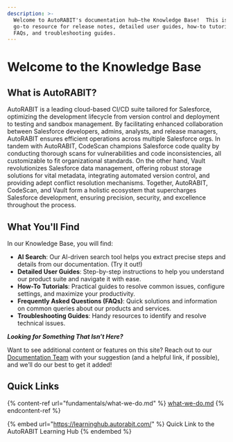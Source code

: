```yaml
---
description: >-
  Welcome to AutoRABIT's documentation hub—the Knowledge Base!  This is your
  go-to resource for release notes, detailed user guides, how-to tutorials,
  FAQs, and troubleshooting guides.
---
```


# Welcome to the Knowledge Base

## What is AutoRABIT?  <a href="#what-is-autorabit" id="what-is-autorabit"></a>

AutoRABIT is a leading cloud-based CI/CD suite tailored for Salesforce, optimizing the development lifecycle from version control and deployment to testing and sandbox management. By facilitating enhanced collaboration between Salesforce developers, admins, analysts, and release managers, AutoRABIT ensures efficient operations across multiple Salesforce orgs. In tandem with AutoRABIT, CodeScan champions Salesforce code quality by conducting thorough scans for vulnerabilities and code inconsistencies, all customizable to fit organizational standards. On the other hand, Vault revolutionizes Salesforce data management, offering robust storage solutions for vital metadata, integrating automated version control, and providing adept conflict resolution mechanisms. Together, AutoRABIT, CodeScan, and Vault form a holistic ecosystem that supercharges Salesforce development, ensuring precision, security, and excellence throughout the process.

## What You'll Find

In our Knowledge Base, you will find:

* **AI Search**: Our AI-driven search tool helps you extract precise steps and details from our documentation. (Try it out!)
* **Detailed User Guides**: Step-by-step instructions to help you understand our product suite and navigate it with ease.
* **How-To Tutorials**: Practical guides to resolve common issues, configure settings, and maximize your productivity.
* **Frequently Asked Questions (FAQs)**: Quick solutions and information on common queries about our products and services.
* **Troubleshooting Guides**: Handy resources to identify and resolve technical issues.

_**Looking for Something That Isn’t Here?**_

Want to see additional content or features on this site? Reach out to our [Documentation Team](mailto:shannan.zerance@autorabit.com?cc=cameron.dehart@autorabit.com\&subject=External%20KnowledgeBase%20Request) with your suggestion (and a helpful link, if possible), and we’ll do our best to get it added!

## Quick Links

{% content-ref url="fundamentals/what-we-do.md" %}
[what-we-do.md](fundamentals/what-we-do.md)
{% endcontent-ref %}

{% embed url="https://learninghub.autorabit.com/" %}
Quick Link to the AutoRABIT Learning Hub
{% endembed %}
